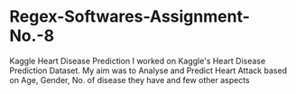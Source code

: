 # Regex-Softwares-Assignment-No.-8
Kaggle Heart Disease Prediction
I worked on Kaggle's Heart Disease Prediction Dataset. My aim was to Analyse and Predict Heart Attack based on Age, Gender, No. of disease they have and few other aspects
